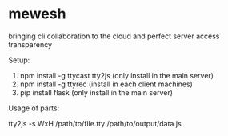 # mewesh
bringing cli collaboration to the cloud and perfect server access transparency

Setup:

1) npm install -g ttycast tty2js (only install in the main server)
2) npm install -g ttyrec (install in each client machines)
3) pip install flask (only install in the main server)

Usage of parts:

tty2js -s WxH /path/to/file.tty /path/to/output/data.js

